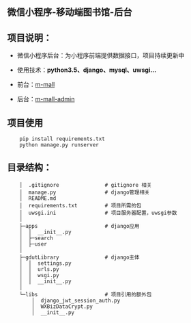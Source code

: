 ## 微信小程序-移动端图书馆-后台

## 项目说明：

- 微信小程序后台：为小程序前端提供数据接口，项目持续更新中

- 使用技术：**python3.5、django、mysql、uwsgi...**

- 前台：[m-mall](https://github.com/skyvow/m-mall)

- 后台：[m-mall-admin](https://github.com/skyvow/m-mall-admin)

## 项目使用

```
    pip install requirements.txt
    python manage.py runserver
```

## 目录结构：

        │  .gitignore               # gitignore 相关
        │  manage.py                # django管理相关
        │  README.md                
        │  requirements.txt         # 项目所需的包
        │  uwsgi.ini                # 项目服务器配置，uwsgi参数
        │
        ├─apps                      # django应用
        │  │  __init__.py
        │  ├─search
        │  ├─user
        │
        ├─gdutLibrary               # django主体
        │  │  settings.py
        │  │  urls.py
        │  │  wsgi.py
        │  │  __init__.py
        │
        └─libs                      # 项目引用的额外包
            │  django_jwt_session_auth.py
            │  WXBizDataCrypt.py
            │  __init__.py

